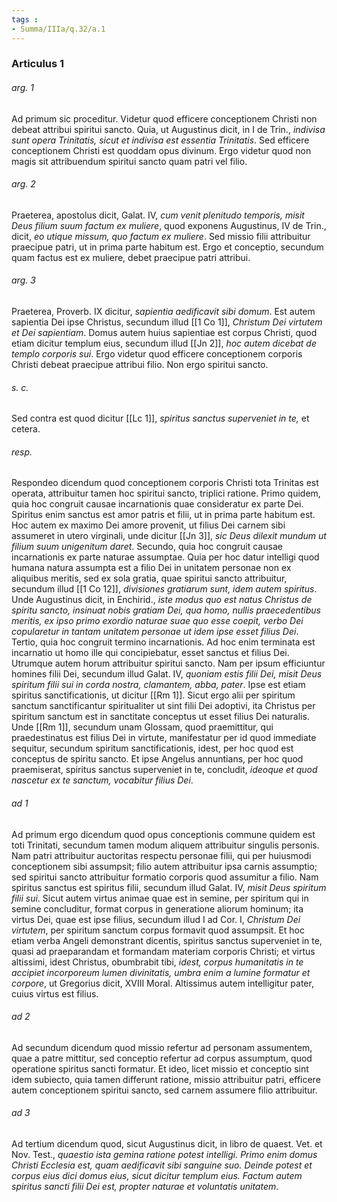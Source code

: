 ```yaml
---
tags : 
- Summa/IIIa/q.32/a.1
---
```


### Articulus 1

###### arg. 1
Ad primum sic proceditur. Videtur quod efficere conceptionem Christi non debeat attribui spiritui sancto. Quia, ut Augustinus dicit, in I de Trin., *indivisa sunt opera Trinitatis, sicut et indivisa est essentia Trinitatis*. Sed efficere conceptionem Christi est quoddam opus divinum. Ergo videtur quod non magis sit attribuendum spiritui sancto quam patri vel filio.

###### arg. 2
Praeterea, apostolus dicit, Galat. IV, *cum venit plenitudo temporis, misit Deus filium suum factum ex muliere*, quod exponens Augustinus, IV de Trin., dicit, *eo utique missum, quo factum ex muliere*. Sed missio filii attribuitur praecipue patri, ut in prima parte habitum est. Ergo et conceptio, secundum quam factus est ex muliere, debet praecipue patri attribui.

###### arg. 3
Praeterea, Proverb. IX dicitur, *sapientia aedificavit sibi domum*. Est autem sapientia Dei ipse Christus, secundum illud [[1 Co 1]], *Christum Dei virtutem et Dei sapientiam*. Domus autem huius sapientiae est corpus Christi, quod etiam dicitur templum eius, secundum illud [[Jn 2]], *hoc autem dicebat de templo corporis sui*. Ergo videtur quod efficere conceptionem corporis Christi debeat praecipue attribui filio. Non ergo spiritui sancto.

###### s. c.
Sed contra est quod dicitur [[Lc 1]], *spiritus sanctus superveniet in te,* et cetera.

###### resp.
Respondeo dicendum quod conceptionem corporis Christi tota Trinitas est operata, attribuitur tamen hoc spiritui sancto, triplici ratione. Primo quidem, quia hoc congruit causae incarnationis quae consideratur ex parte Dei. Spiritus enim sanctus est amor patris et filii, ut in prima parte habitum est. Hoc autem ex maximo Dei amore provenit, ut filius Dei carnem sibi assumeret in utero virginali, unde dicitur [[Jn 3]], *sic Deus dilexit mundum ut filium suum unigenitum daret*. Secundo, quia hoc congruit causae incarnationis ex parte naturae assumptae. Quia per hoc datur intelligi quod humana natura assumpta est a filio Dei in unitatem personae non ex aliquibus meritis, sed ex sola gratia, quae spiritui sancto attribuitur, secundum illud [[1 Co 12]], *divisiones gratiarum sunt, idem autem spiritus*. Unde Augustinus dicit, in Enchirid., *iste modus quo est natus Christus de spiritu sancto, insinuat nobis gratiam Dei, qua homo, nullis praecedentibus meritis, ex ipso primo exordio naturae suae quo esse coepit, verbo Dei copularetur in tantam unitatem personae ut idem ipse esset filius Dei*. Tertio, quia hoc congruit termino incarnationis. Ad hoc enim terminata est incarnatio ut homo ille qui concipiebatur, esset sanctus et filius Dei. Utrumque autem horum attribuitur spiritui sancto. Nam per ipsum efficiuntur homines filii Dei, secundum illud Galat. IV, *quoniam estis filii Dei, misit Deus spiritum filii sui in corda nostra, clamantem, abba, pater*. Ipse est etiam spiritus sanctificationis, ut dicitur [[Rm 1]]. Sicut ergo alii per spiritum sanctum sanctificantur spiritualiter ut sint filii Dei adoptivi, ita Christus per spiritum sanctum est in sanctitate conceptus ut esset filius Dei naturalis. Unde [[Rm 1]], secundum unam Glossam, quod praemittitur, qui praedestinatus est filius Dei in virtute, manifestatur per id quod immediate sequitur, secundum spiritum sanctificationis, idest, per hoc quod est conceptus de spiritu sancto. Et ipse Angelus annuntians, per hoc quod praemiserat, spiritus sanctus superveniet in te, concludit, *ideoque et quod nascetur ex te sanctum, vocabitur filius Dei*.

###### ad 1
Ad primum ergo dicendum quod opus conceptionis commune quidem est toti Trinitati, secundum tamen modum aliquem attribuitur singulis personis. Nam patri attribuitur auctoritas respectu personae filii, qui per huiusmodi conceptionem sibi assumpsit; filio autem attribuitur ipsa carnis assumptio; sed spiritui sancto attribuitur formatio corporis quod assumitur a filio. Nam spiritus sanctus est spiritus filii, secundum illud Galat. IV, *misit Deus spiritum filii sui*. Sicut autem virtus animae quae est in semine, per spiritum qui in semine concluditur, format corpus in generatione aliorum hominum; ita virtus Dei, quae est ipse filius, secundum illud I ad Cor. I, *Christum Dei virtutem*, per spiritum sanctum corpus formavit quod assumpsit. Et hoc etiam verba Angeli demonstrant dicentis, spiritus sanctus superveniet in te, quasi ad praeparandam et formandam materiam corporis Christi; et virtus altissimi, idest Christus, obumbrabit tibi, *idest, corpus humanitatis in te accipiet incorporeum lumen divinitatis, umbra enim a lumine formatur et corpore*, ut Gregorius dicit, XVIII Moral. Altissimus autem intelligitur pater, cuius virtus est filius.

###### ad 2
Ad secundum dicendum quod missio refertur ad personam assumentem, quae a patre mittitur, sed conceptio refertur ad corpus assumptum, quod operatione spiritus sancti formatur. Et ideo, licet missio et conceptio sint idem subiecto, quia tamen differunt ratione, missio attribuitur patri, efficere autem conceptionem spiritui sancto, sed carnem assumere filio attribuitur.

###### ad 3
Ad tertium dicendum quod, sicut Augustinus dicit, in libro de quaest. Vet. et Nov. Test., *quaestio ista gemina ratione potest intelligi. Primo enim domus Christi Ecclesia est, quam aedificavit sibi sanguine suo. Deinde potest et corpus eius dici domus eius, sicut dicitur templum eius. Factum autem spiritus sancti filii Dei est, propter naturae et voluntatis unitatem*.

